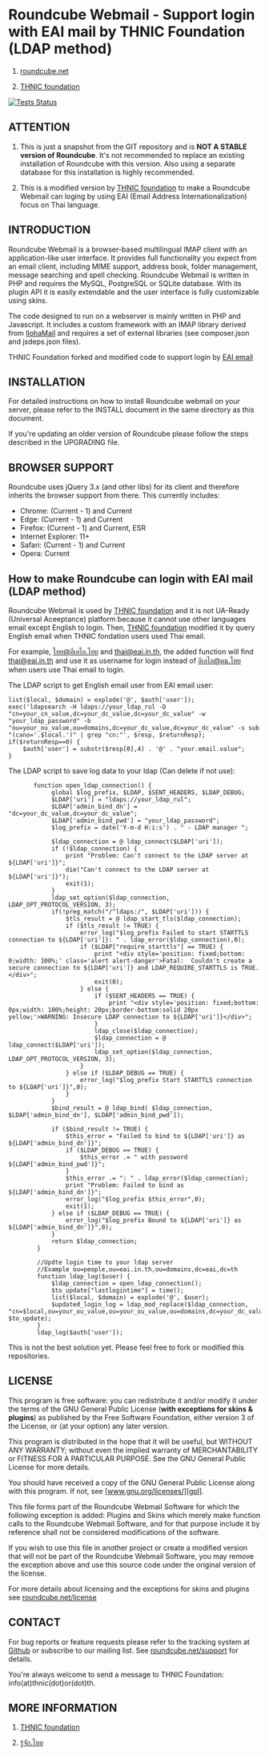 Roundcube Webmail - Support login with EAI mail by THNIC Foundation (LDAP method)
=================
1. [roundcube.net](https://roundcube.net)

2. [THNIC foundation](https://xn--42cl2bj2hxbd2g.xn--12cfi8ixb8l.xn--o3cw4h/)

[![Tests Status](https://github.com/roundcube/roundcubemail/actions/workflows/tests.yml/badge.svg?branch=master)](https://github.com/roundcube/roundcubemail/actions/workflows/tests.yml)

ATTENTION
---------
1. This is just a snapshot from the GIT repository and is **NOT A STABLE
version of Roundcube**. It's not recommended to replace an existing installation
of Roundcube with this version. Also using a separate database for this
installation is highly recommended.

2. This is a modified version by [THNIC foundation](https://xn--42cl2bj2hxbd2g.xn--12cfi8ixb8l.xn--o3cw4h/) to make a Roundcube Webmail can loging by using EAI (Email Address Internationalization) focus on Thai language. 

INTRODUCTION
------------
Roundcube Webmail is a browser-based multilingual IMAP client with an
application-like user interface. It provides full functionality you expect
from an email client, including MIME support, address book, folder management,
message searching and spell checking. Roundcube Webmail is written in PHP and
requires the MySQL, PostgreSQL or SQLite database. With its plugin API it is
easily extendable and the user interface is fully customizable using skins.

The code designed to run on a webserver is mainly written in PHP and Javascript.
It includes a custom framework with an IMAP library derived from [IlohaMail][iloha]
and requires a set of external libraries (see composer.json and jsdeps.json files).

THNIC Foundation forked and modified code to support login by [EAI email](https://xn--12cn4frcvb5f.xn--o3cw4h/%e0%b8%8a%e0%b8%b7%e0%b9%88%e0%b8%ad%e0%b8%ad%e0%b8%b5%e0%b9%80%e0%b8%a1%e0%b8%a5%e0%b8%a0%e0%b8%b2%e0%b8%a9%e0%b8%b2%e0%b9%84%e0%b8%97%e0%b8%a2-eai/)


INSTALLATION
------------
For detailed instructions on how to install Roundcube webmail on your server,
please refer to the INSTALL document in the same directory as this document.

If you're updating an older version of Roundcube please follow the steps
described in the UPGRADING file.


BROWSER SUPPORT
---------------
Roundcube uses jQuery 3.x (and other libs) for its client and therefore
inherits the browser support from there. This currently includes:

- Chrome: (Current - 1) and Current
- Edge: (Current - 1) and Current
- Firefox: (Current - 1) and Current, ESR
- Internet Explorer: 11+
- Safari: (Current - 1) and Current
- Opera: Current

How to make Roundcube can login with EAI mail (LDAP method)
---------------
Roundcube Webmail is used by [THNIC foundation](https://xn--42cl2bj2hxbd2g.xn--12cfi8ixb8l.xn--o3cw4h/) and it is not UA-Ready (Universal Aceeptance) platform because it cannot use other languages email except English to login. Then, [THNIC foundation](https://xn--42cl2bj2hxbd2g.xn--12cfi8ixb8l.xn--o3cw4h/) modified it by query English email when THNIC fondation users used Thai email.

For example, ไทย@อีเอไอ.ไทย and thai@eai.in.th, the added function will find thai@eai.in.th and use it as username for login instead of อีเอไอ@คน.ไทย when users use Thai email to login.

The LDAP script to get English email user from EAI email user:

```
list($local, $domain) = explode('@', $auth['user']);
exec('ldapsearch -H ldaps://your_ldap_rul -D "cn=your_cn_value,dc=your_dc_value,dc=your_dc_value" -w "your_ldap_password" -b  "ou=your_ou_value,ou=domains,dc=your_dc_value,dc=your_dc_value" -s sub "(cano='.$local.')" | grep "cn:"', $resp, $returnResp);
if($returnResp==0) {
    $auth['user'] = substr($resp[0],4) . '@' . "your.email.value";
}
```

The LDAP script to save log data to your ldap (Can delete if not use):

```
       function open_ldap_connection() {
            global $log_prefix, $LDAP, $SENT_HEADERS, $LDAP_DEBUG;
            $LDAP['uri'] = "ldaps://your_ldap_rul";
            $LDAP['admin_bind_dn'] = "dc=your_dc_value,dc=your_dc_value";
            $LDAP['admin_bind_pwd'] = "your_ldap_password";
            $log_prefix = date('Y-m-d H:i:s') . " - LDAP manager ";

            $ldap_connection = @ ldap_connect($LDAP['uri']);
            if (!$ldap_connection) {
                print "Problem: Can't connect to the LDAP server at ${LDAP['uri']}";
                die("Can't connect to the LDAP server at ${LDAP['uri']}");
                exit(1);
            }
            ldap_set_option($ldap_connection, LDAP_OPT_PROTOCOL_VERSION, 3);
            if(!preg_match("/^ldaps:/", $LDAP['uri'])) {
                $tls_result = @ ldap_start_tls($ldap_connection);
                if ($tls_result != TRUE) {
                    error_log("$log_prefix Failed to start STARTTLS connection to ${LDAP['uri']}: " . ldap_error($ldap_connection),0);
                    if ($LDAP["require_starttls"] == TRUE) {
                        print "<div style='position: fixed;bottom: 0;width: 100%;' class='alert alert-danger'>Fatal:  Couldn't create a secure connection to ${LDAP['uri']} and LDAP_REQUIRE_STARTTLS is TRUE.</div>";
                        exit(0);
                    } else {
                        if ($SENT_HEADERS == TRUE) {
                            print "<div style='position: fixed;bottom: 0px;width: 100%;height: 20px;border-bottom:solid 20px yellow;'>WARNING: Insecure LDAP connection to ${LDAP['uri']}</div>";
                        }
                        ldap_close($ldap_connection);
                        $ldap_connection = @ ldap_connect($LDAP['uri']);
                        ldap_set_option($ldap_connection, LDAP_OPT_PROTOCOL_VERSION, 3);
                    }
                } else if ($LDAP_DEBUG == TRUE) {
                    error_log("$log_prefix Start STARTTLS connection to ${LDAP['uri']}",0);
                }
            }
            $bind_result = @ ldap_bind( $ldap_connection, $LDAP['admin_bind_dn'], $LDAP['admin_bind_pwd']);

            if ($bind_result != TRUE) {
                $this_error = "Failed to bind to ${LDAP['uri']} as ${LDAP['admin_bind_dn']}";
                if ($LDAP_DEBUG == TRUE) {
                    $this_error .= " with password ${LDAP['admin_bind_pwd']}";
                }
                $this_error .= ": " . ldap_error($ldap_connection);
                print "Problem: Failed to bind as ${LDAP['admin_bind_dn']}";
                error_log("$log_prefix $this_error",0);
                exit(1);
            } else if ($LDAP_DEBUG == TRUE) {
                error_log("$log_prefix Bound to ${LDAP['uri']} as ${LDAP['admin_bind_dn']}",0);
            }
            return $ldap_connection;
        }

        //Updte login time to your ldap server
        //Example ou=people,ou=eai.in.th,ou=domains,dc=eai,dc=th
        function ldap_log($user) {
            $ldap_connection = open_ldap_connection();
            $to_update["lastlogintime"] = time();
            list($local, $domain) = explode('@', $user);
            $updated_login_log = ldap_mod_replace($ldap_connection, "cn=$local,ou=your_ou_value,ou=your_ou_value,ou=domains,dc=your_dc_value,dc=your_dc_value", $to_update);
        }
        ldap_log($auth['user']);
```

This is not the best solution yet. Please feel free to fork or modified this repositories.

LICENSE
-------
This program is free software: you can redistribute it and/or modify
it under the terms of the GNU General Public License (**with exceptions
for skins & plugins**) as published by the Free Software Foundation,
either version 3 of the License, or (at your option) any later version.

This program is distributed in the hope that it will be useful,
but WITHOUT ANY WARRANTY; without even the implied warranty of
MERCHANTABILITY or FITNESS FOR A PARTICULAR PURPOSE. See the
GNU General Public License for more details.

You should have received a copy of the GNU General Public License
along with this program. If not, see [www.gnu.org/licenses/][gpl].

This file forms part of the Roundcube Webmail Software for which the
following exception is added: Plugins and Skins which merely make
function calls to the Roundcube Webmail Software, and for that purpose
include it by reference shall not be considered modifications of
the software.

If you wish to use this file in another project or create a modified
version that will not be part of the Roundcube Webmail Software, you
may remove the exception above and use this source code under the
original version of the license.

For more details about licensing and the exceptions for skins and plugins
see [roundcube.net/license][license]


CONTACT
-------
For bug reports or feature requests please refer to the tracking system
at [Github][githubissues] or subscribe to our mailing list.
See [roundcube.net/support][support] for details.

You're always welcome to send a message to THNIC Foundation:
info(at)thnic(dot)or(dot)th.

MORE INFORMATION
----------------
1. [THNIC foundation](https://xn--42cl2bj2hxbd2g.xn--12cfi8ixb8l.xn--o3cw4h/)

2. [รู้จัก.ไทย](https://xn--12cn4frcvb5f.xn--o3cw4h/)


[iloha]:        https://sourceforge.net/projects/ilohamail/
[gpl]:          https://www.gnu.org/licenses/
[license]:      https://roundcube.net/license
[contrib]:      https://roundcube.net/contribute
[support]:      https://roundcube.net/support
[githubissues]: https://github.com/roundcube/roundcubemail/issues
